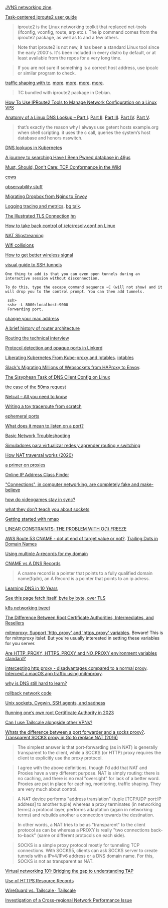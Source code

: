 [JVNS networking zine](https://jvns.ca/networking-zine.pdf).

[Task-centered iproute2 user guide](https://baturin.org/docs/iproute2/)

> iproute2 is the Linux networking toolkit that replaced net-tools (ifconfig, vconfig, route, arp etc.). The ip command comes from the iproute2 package, as well as tc and a few others.

> Note that iproute2 is not new, it has been a standard Linux tool since the early 2000's. It's been included in every distro by default, or at least available from the repos for a very long time.

> If you are not sure if something is a correct host address, use ipcalc or similar program to check.

[traffic shaping with tc](https://serverfault.com/questions/70042/linux-traffic-shaping-using-tc). [more](https://www.badunetworks.com/traffic-shaping-with-tc/). [more](https://netbeez.net/blog/how-to-use-the-linux-traffic-control/). [more](https://wiki.debian.org/TrafficControl). [more](https://wiki.archlinux.org/index.php/Advanced_traffic_control).

> TC bundled with iproute2 package in Debian.

[How To Use IPRoute2 Tools to Manage Network Configuration on a Linux VPS](https://www.digitalocean.com/community/tutorials/how-to-use-iproute2-tools-to-manage-network-configuration-on-a-linux-vps)

[Anatomy of a Linux DNS Lookup – Part I](https://zwischenzugs.com/2018/06/08/anatomy-of-a-linux-dns-lookup-part-i/). [Part II](https://zwischenzugs.com/2018/06/18/anatomy-of-a-linux-dns-lookup-part-ii/). [Part III](https://zwischenzugs.com/2018/07/06/anatomy-of-a-linux-dns-lookup-part-iii/). [Part IV](https://zwischenzugs.com/2018/08/06/anatomy-of-a-linux-dns-lookup-part-iv/). [Part V](https://zwischenzugs.com/2018/09/13/anatomy-of-a-linux-dns-lookup-part-v-two-debug-nightmares/).

> that’s exactly the reason why I always use getent hosts example.org when shell scripting. it uses the c call, queries the system’s host database and honors nsswitch. 

[DNS lookups in Kubernetes](https://www.reddit.com/r/programming/comments/ey6mf0/dns_lookups_in_kubernetes/)

[A journey to searching Have I Been Pwned database in 49μs](https://news.ycombinator.com/item?id=22459661)

[	Must, Should, Don't Care: TCP Conformance in the Wild](https://news.ycombinator.com/item?id=22785086)

[cows](https://twitter.com/uhoelzle/status/1263333281891708929)

[observability stuff](https://twitter.com/copyconstruct/status/1270071495897702400)

[Migrating Dropbox from Nginx to Envoy](https://news.ycombinator.com/item?id=24000546)

[Logging tracing and metrics](https://techbeacon.com/enterprise-it/monitoring-demystified-guide-logging-tracing-metrics). [bg talk](https://www.youtube.com/watch?time_continue=966&v=GsMs3n8CB6g&feature=emb_logo).

[The Illustrated TLS Connection](https://tls.ulfheim.net/) [hn](https://news.ycombinator.com/item?id=24167873)

[How to take back control of /etc/resolv.conf on Linux](https://news.ycombinator.com/item?id=24390053)

[NAT Slipstreaming](https://news.ycombinator.com/item?id=24955891)

[Wifi collisions](https://witestlab.poly.edu/blog/channel-planning-in-802-11-understanding-the-effect-of-nearby-networks/)

[How to get better wireless signal](https://www.howtogeek.com/126327/how-to-get-a-better-wireless-signal-and-reduce-wireless-network-interference/)

[visual guide to SSH tunnels](https://news.ycombinator.com/item?id=26053323)

    One thing to add is that you can even open tunnels during an interactive session without disconnection.

    To do this, type the escape command sequence ~C (will not show) and it will drop you to the control prompt. You can then add tunnels.

     ssh>
     ssh> -L 8000:localhost:9000 
     Forwarding port.
     
[change your mac address](https://news.ycombinator.com/item?id=26060152)

[A brief history of router architecture](https://news.ycombinator.com/item?id=26442845)

[Routing the technical interview](https://lars.hupel.info/articles/routing-the-interview/)

[Protocol detection and opaque ports in Linkerd](https://www.cncf.io/blog/2021/03/10/protocol-detection-and-opaque-ports-in-linkerd/)

[Liberating Kubernetes From Kube-proxy and Iptables](https://www.youtube.com/watch?v=bIRwSIwNHC0). [iptables](https://www.youtube.com/watch?v=NAdJojxENEU)

[Slack's Migrating Millions of Websockets from HAProxy to Envoy](https://www.youtube.com/watch?v=douKdQRgDEQ).

[The Sisyphean Task of DNS Client Config on Linux](https://news.ycombinator.com/item?id=26821298)

[ the case of the 50ms request](https://twitter.com/b0rk/status/1390012478386577411)

[	Netcat – All you need to know ](https://news.ycombinator.com/item?id=27973020)

[Writing a toy traceroute from scratch](https://news.ycombinator.com/item?id=30140380)

[ephemeral ports](https://news.ycombinator.com/item?id=30181710)

[What does it mean to listen on a port?](https://news.ycombinator.com/item?id=30323865)

[Basic Network Troubleshooting](https://news.ycombinator.com/item?id=30317540)

[Simuladores para virtualizar redes y aprender routing y switching](https://www.redeszone.net/tutoriales/redes-cable/programas-simular-red/)

[   How NAT traversal works (2020) ](https://news.ycombinator.com/item?id=30707711)

[a primer on proxies](https://news.ycombinator.com/item?id=30736610)

[Online IP Address Class Finder](https://ipaddress.standingtech.com/online-ip-address-class-finder-detector)

["Connections", in computer networking, are completely fake and make-believe](https://twitter.com/crdudeyoutube/status/1530330152550293505)

[how do videogames stay in sync?](https://news.ycombinator.com/item?id=31512257)

[what they don't teach you about sockets](https://news.ycombinator.com/item?id=32225532)

[Getting started with nmap](https://ittavern.com/getting-started-with-nmap/)

[LINEAR CONSTRAINTS: THE PROBLEM WITH O(1) FREEZE](https://www.tweag.io/blog/2023-01-26-linear-constraints-freeze/)

[AWS Route 53 CNAME - dot at end of target value or not?](https://serverfault.com/questions/861134/aws-route-53-cname-dot-at-end-of-target-value-or-not#_=_). [Trailing Dots in Domain Names](http://www.dns-sd.org/trailingdotsindomainnames.html)

[Using multiple A-records for my domain](https://webmasters.stackexchange.com/questions/10927/using-multiple-a-records-for-my-domain-do-web-browsers-ever-try-more-than-one)

[CNAME vs A DNS Records](https://webmasters.stackexchange.com/questions/6882/what-are-cname-and-a-dns-records)

> A cname record is a pointer that points to a fully qualified domain name(fqdn), an A Record is a pointer that points to an ip adress.

[Learning DNS in 10 Years](https://twitter.com/b0rk/status/1654478221813882880)

[See this page fetch itself, byte by byte, over TLS](https://news.ycombinator.com/item?id=35884437)

[k8s networking tweet](https://twitter.com/davidfowl/status/1657533910551756800)

[The Difference Between Root Certificate Authorities, Intermediates, and Resellers](https://www.agwa.name/blog/post/roots_intermediates_and_resellers)

[mitmproxy: Support 'http_proxy' and 'https_proxy' variables](https://github.com/mitmproxy/mitmproxy/issues/3296). Beware! This is for mitmproxy itslef. But you're usually interested in setting these variables for you server.

[Are HTTP_PROXY, HTTPS_PROXY and NO_PROXY environment variables standard?](https://superuser.com/questions/944958/are-http-proxy-https-proxy-and-no-proxy-environment-variables-standard)

[intercepting http proxy - disadvantages compared to a normal proxy](https://stackoverflow.com/questions/9274836/intercepting-http-proxy-disadvantages-compared-to-a-normal-proxy). [Intercept a macOS app traffic using mitmproxy](https://www.codejam.info/2021/07/intercept-macos-app-traffic-mitmproxy.html).

[why is DNS still hard to learn?](https://news.ycombinator.com/item?id=36909427)

[rollback network code](https://twitter.com/SebAaltonen/status/1687691543157829632)

[Unix sockets, Cygwin, SSH agents, and sadness](https://news.ycombinator.com/item?id=37304370)

[Running one’s own root Certificate Authority in 2023](https://news.ycombinator.com/item?id=37537689)

[Can I use Tailscale alongside other VPNs?](https://tailscale.com/kb/1105/other-vpns/)

[Whats the difference between a port forwarder and a socks proxy?](https://serverfault.com/questions/92447/whats-the-difference-between-a-port-forwarder-and-a-socks-proxy). [Transparent SOCKS proxy in Go to replace NAT (2016)](https://www.reddit.com/r/golang/comments/4abaie/transparent_socks_proxy_in_go_to_replace_nat/)

> The simplest answer is that port-forwarding (as in NAT) is generally transparent to the client, while a SOCKS (or HTTP) proxy requires the client to explicitly use the proxy protocol.

> I agree with the above definitions, though I'd add that NAT and Proxies have a very different purpose. NAT is simply routing: there is no caching, and there is no real "oversight" for lack of a better word. Proxies are put in place for caching, monitoring, traffic shaping. They are very much about control.

> A NAT device performs "address translation" (tuple [TCP/UDP port:IP address] to another tuple) whereas a proxy terminates (in networking terms) a protocol layer, performs adaptation (again in networking terms) and rebuilds another a connection towards the destination.

> In other words, a NAT tries to be as "transparent" to the client protocol as can be whereas a PROXY is really "two connections back-to-back" (same or different protocols on each side).

> SOCKS is a simple proxy protocol mostly for tunneling TCP connections. With SOCKS5, clients can ask SOCKS server to create tunnels with a IPv4/IPv6 address or a DNS domain name. For this, SOCKS is not as transparent as NAT.

[Virtual networking 101: Bridging the gap to understanding TAP](https://blog.cloudflare.com/virtual-networking-101-understanding-tap/) 

[Use of HTTPS Resource Records](https://www.netmeister.org/blog/https-rrs.html)

[WireGuard vs. Tailscale · Tailscale](https://tailscale.com/compare/wireguard)

[Investigation of a Cross-regional Network Performance Issue](https://netflixtechblog.medium.com/investigation-of-a-cross-regional-network-performance-issue-422d6218fdf1)


